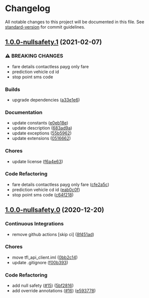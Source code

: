 # Changelog

All notable changes to this project will be documented in this file. See [standard-version](https://github.com/conventional-changelog/standard-version) for commit guidelines.

## [1.0.0-nullsafety.1](https://github.com/tnc1997/dart-tfl-api-client/compare/v1.0.0-nullsafety.0...v1.0.0-nullsafety.1) (2021-02-07)


### ⚠ BREAKING CHANGES

* fare details contactless payg only fare
* prediction vehicle cd id
* stop point sms code

### Builds

* upgrade dependencies ([a33e1e6](https://github.com/tnc1997/dart-tfl-api-client/commit/a33e1e62b60956486ab8b226cdf2359b31d627e8))


### Documentation

* update constants ([e0eb18e](https://github.com/tnc1997/dart-tfl-api-client/commit/e0eb18e4eb5302fd94de2805c74cc8fbccd1f141))
* update description ([683ad9a](https://github.com/tnc1997/dart-tfl-api-client/commit/683ad9a842da10a49b3148e9411a21014225716e))
* update exceptions ([55b5962](https://github.com/tnc1997/dart-tfl-api-client/commit/55b5962217e2ae7835049c0ce2c0ecfacb092283))
* update extensions ([0516662](https://github.com/tnc1997/dart-tfl-api-client/commit/05166622185de9ec6074e59cf2653e8e5df070bb))


### Chores

* update license ([f6a4e63](https://github.com/tnc1997/dart-tfl-api-client/commit/f6a4e639ba38efdd2aa51f9a3a2b8ec29af537c8))


### Code Refactoring

* fare details contactless payg only fare ([cfe2a5c](https://github.com/tnc1997/dart-tfl-api-client/commit/cfe2a5cdc94c8b928615a6094cc549d723aee1e9))
* prediction vehicle cd id ([eab0c0f](https://github.com/tnc1997/dart-tfl-api-client/commit/eab0c0f90ae9d702af53f08ef95075cb6f519e9f))
* stop point sms code ([c64f218](https://github.com/tnc1997/dart-tfl-api-client/commit/c64f2189dcb78b293627b37010dfa805a5afa175))

## [1.0.0-nullsafety.0](https://github.com/tnc1997/dart-tfl-api-client/compare/v0.4.0...v1.0.0-nullsafety.0) (2020-12-20)


### Continuous Integrations

* remove github actions [skip ci] ([8f451ad](https://github.com/tnc1997/dart-tfl-api-client/commit/8f451adf2af59be50a5a2fe5696db2c3d7cde085))


### Chores

* move tfl_api_client.iml ([0bb2c14](https://github.com/tnc1997/dart-tfl-api-client/commit/0bb2c14098ceedde7d2eeed34f8dce483431dba0))
* update .gitignore ([f00b393](https://github.com/tnc1997/dart-tfl-api-client/commit/f00b393094b2690571383b754195cb8bef984038))


### Code Refactoring

* add null safety ([#15](https://github.com/tnc1997/dart-tfl-api-client/issues/15)) ([5bf2816](https://github.com/tnc1997/dart-tfl-api-client/commit/5bf28160902430f50411569a6a98f8d2aef0db6e))
* add override annotations ([#16](https://github.com/tnc1997/dart-tfl-api-client/issues/16)) ([e593778](https://github.com/tnc1997/dart-tfl-api-client/commit/e5937789b28806a5eecebde2b34f66f0376dc63d))
